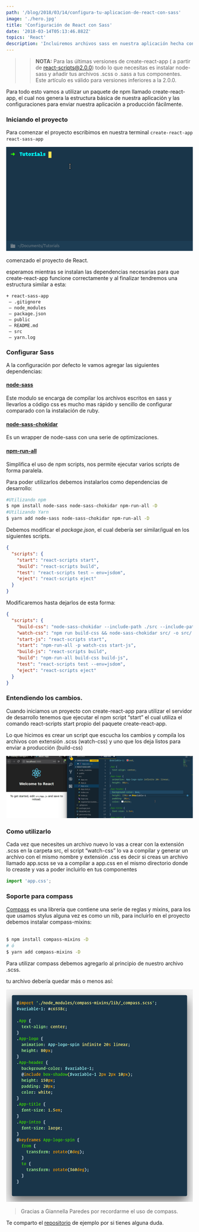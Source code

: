 ```yaml
---
path: '/blog/2018/03/14/configura-tu-aplicacion-de-react-con-sass'
image: './hero.jpg'
title: 'Configuración de React con Sass'
date: '2018-03-14T05:13:46.882Z'
topics: 'React'
description: 'Incluiremos archivos sass en nuestra aplicación hecha con React'
---
```


> > **NOTA:** Para las últimas versiones de create-react-app ( a partir de react-scripts@2.0.0) todo lo que necesitas es instalar node-sass y añadir tus archivos .scss o .sass a tus componentes. Este artículo es válido para versiones inferiores a la 2.0.0.

Para todo esto vamos a utilizar un paquete de npm llamado create-react-app, el cual nos genera la estructura básica de nuestra aplicación y las configuraciones para enviar nuestra aplicación a producción fácilmente.

### Iniciando el proyecto

Para comenzar el proyecto escribimos en nuestra terminal `create-react-app react-sass-app`

![comenzado el proyecto de React.](./create-react-app.gif)

<figcaption>comenzado el proyecto de React.</figcaption>

esperamos mientras se instalan las dependencias necesarias para que create-react-app funcione correctamente y al finalizar tendremos una estructura similar a esta:

```
+ react-sass-app
 — .gitignore
 — node_modules
 — package.json
 — public
 — README.md
 — src
 — yarn.log
```

### Configurar Sass

A la configuración por defecto le vamos agregar las siguientes dependencias:

#### [node-sass](https://www.npmjs.com/package/node-sass)

Este modulo se encarga de compilar los archivos escritos en sass y llevarlos a código css es mucho mas rápido y sencillo de configurar comparado con la instalación de ruby.

#### [node-sass-chokidar](https://www.npmjs.com/package/node-sass-chokidar)

Es un wrapper de node-sass con una serie de optimizaciones.

#### [npm-run-all](https://www.npmjs.com/package/npm-run-all)

Simplifica el uso de npm scripts, nos permite ejecutar varios scripts de forma paralela.

Para poder utilizarlos debemos instalarlos como dependencias de desarrollo:

```bash
#Utilizando npm
$ npm install node-sass node-sass-chokidar npm-run-all -D
#Utilizando Yarn
$ yarn add node-sass node-sass-chokidar npm-run-all -D
```

Debemos modificar el _package.json_, el cual debería ser similar/igual en los siguientes scripts.

```json
{
  "scripts": {
    "start": "react-scripts start",
    "build": "react-scripts build",
    "test": "react-scripts test — env=jsdom",
    "eject": "react-scripts eject"
  }
}
```

Modificaremos hasta dejarlos de esta forma:

```json
{
  "scripts": {
    "build-css": "node-sass-chokidar --include-path ./src --include-path ./node_modules src/ -o src/",
    "watch-css": "npm run build-css && node-sass-chokidar src/ -o src/ --watch --recursive",
    "start-js": "react-scripts start",
    "start": "npm-run-all -p watch-css start-js",
    "build-js": "react-scripts build",
    "build": "npm-run-all build-css build-js",
    "test": "react-scripts test --env=jsdom",
    "eject": "react-scripts eject"
  }
}
```

### Entendiendo los cambios.

Cuando iniciamos un proyecto con create-react-app para utilizar el servidor de desarrollo tenemos que ejecutar el npm script “start” el cual utiliza el comando react-scripts start propio del paquete create-react-app.

Lo que hicimos es crear un script que escucha los cambios y compila los archivos con extensión .scss (watch-css) y uno que los deja listos para enviar a producción (build-css)

![React sass example](./react-example.gif)

### Como utilizarlo

Cada vez que necesites un archivo nuevo lo vas a crear con la extensión .scss en la carpeta src, el script “watch-css” lo va a compilar y generar un archivo con el mismo nombre y extensión .css es decir si creas un archivo llamado app.scss se va a compilar a app.css en el mismo directorio donde lo creaste y vas a poder incluirlo en tus componentes

```javascript
import 'app.css';
```

### Soporte para compass

[Compass](http://compass-style.org) es una librería que contiene una serie de reglas y mixins, para los que usamos stylus alguna vez es como un nib, para incluirlo en el proyecto debemos instalar compass-mixins:

```bash

$ npm install compass-mixins -D
# ó
$ yarn add compass-mixins -D
```

Para utilizar compass debemos agregarlo al principio de nuestro archivo .scss.

tu archivo debería quedar más o menos así:

![compass in react](./compass-in-react.png)

> Gracias a Giannella Paredes por recordarme el uso de compass.

Te comparto el [repositorio](https://github.com/devrchancay/react-sass-app) de ejemplo por si tienes alguna duda.
